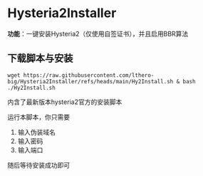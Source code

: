 # Hysteria2Installer

**功能**：一键安装Hysteria2（仅使用自签证书），并且启用BBR算法

## 下载脚本与安装
```
wget https://raw.githubusercontent.com/lthero-big/Hysteria2Installer/refs/heads/main/Hy2Install.sh & bash ./Hy2Install.sh
```

内含了最新版本hysteria2官方的安装脚本

运行本脚本，你只需要

1. 输入伪装域名
2. 输入密码
3. 输入端口

随后等待安装成功即可

